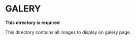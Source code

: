 # GALERY

**This directory is required**

This directory contains all images to display on galery page.
